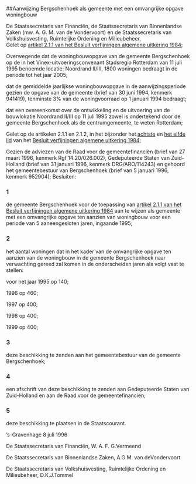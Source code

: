 <meta http-equiv='Content-Type' content='text/html; charset=utf-8' />

##Aanwijzing Bergschenhoek als gemeente met een omvangrijke opgave woningbouw

De Staatssecretaris van Financiën, de Staatssecretaris van Binnenlandse Zaken (mw. A. G. M. van de Vondervoort) en de Staatssecretaris van Volkshuisvesting, Ruimtelijke Ordening en Milieubeheer,  
Gelet op [artikel 2.1.1 van het Besluit verfijningen algemene uitkering 1984](../../../../../../../../../../../AMvB/besluit/verfijningen/algemene/uitkering/1984/BWBR0003674/README.md);

Overwegende dat de woningbouwopgave van de gemeente Bergschenhoek op de in het Vinex-uitvoeringsconvenant Stadsregio Rotterdam van 11 juli 1995 benoemde locatie: Noordrand II/III, 1800 woningen bedraagt in de periode tot het jaar 2005;

dat de gemiddelde jaarlijkse woningbouwopgave in de aanwijzingsperiode gezien de opgave van de gemeente (brief van 30 juni 1994, kenmerk 941419), tenminste 3% van de woningvoorraad op 1 januari 1994 bedraagt;

dat een overeenkomst over de ontwikkeling en de uitvoering van de bouwlokatie Noordrand II/III op 11 juli 1995 zowel is ondertekend door de gemeente Bergschenhoek als de centrumgemeente, te weten Rotterdam;

Gelet op de artikelen 2.1.1 en 2.1.2, in het bijzonder het [achtste](../../../../../../../../../../../AMvB/besluit/verfijningen/algemene/uitkering/1984/BWBR0003674/README.md) en [het elfde lid](../../../../../../../../../../../AMvB/besluit/verfijningen/algemene/uitkering/1984/BWBR0003674/README.md) van het [Besluit verfijningen algemene uitkering 1984](../../../../../../../../../../../AMvB/besluit/verfijningen/algemene/uitkering/1984/BWBR0003674/README.md);

Gezien de adviezen van de Raad voor de gemeentefinanciën (brief van 27 maart 1996, kenmerk Rgf 14.20/026.002), Gedeputeerde Staten van Zuid-Holland (brief van 31 januari 1996, kenmerk DRG/ARO/114243) en gehoord het gemeentebestuur van Bergschenhoek (brief van 5 januari 1996, kenmerk 952904);
Besluiten:    

### 1  

de gemeente Bergschenhoek voor de toepassing van [artikel 2.1.1 van het Besluit verfijningen algemene uitkering 1984](../../../../../../../../../../../AMvB/besluit/verfijningen/algemene/uitkering/1984/BWBR0003674/README.md) aan te wijzen als gemeente met een omvangrijke opgave ten aanzien van woningbouw voor een periode van 5 aaneengesloten jaren, ingaande 1995;  

### 2  

het aantal woningen dat in het kader van de omvangrijke opgave ten aanzien van de woningbouw in de gemeente Bergschenhoek naar verwachting gereed zal komen in de onderscheiden jaren als volgt vast te stellen: 

voor het jaar 1995 op 140;  

1996 op 460;  

1997 op 400;  

1998 op 400;  

1999 op 400;    

### 3  

deze beschikking te zenden aan het gemeentebestuur van de gemeente Bergschenhoek;  

### 4  

een afschrift van deze beschikking te zenden aan Gedeputeerde Staten van Zuid-Holland en aan de Raad voor de gemeentefinanciën;  

### 5  

deze beschikking te plaatsen in de Staatscourant.  

’s-Gravenhage 
8 juli 1996    

De 
Staatssecretaris van Financiën, 
W. A. F. G.Vermeend 

De 
Staatssecretaris van Binnenlandse Zaken, 
A.G.M. van deVondervoort 

De 
Staatssecretaris van Volkshuisvesting, Ruimtelijke Ordening en Milieubeheer, 
D.K.J.Tommel    
